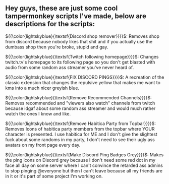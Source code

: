 ## Hey guys, these are just some cool tampermonkey scripts I've made, below are descriptions for the scripts:

${{\color{lightskyblue}{\textsf{Discord shop remover}}}}\$: Removes shop from discord because nobody likes that shit and if you actually use the dumbass shop then you're broke, stupid and gay.

${{\color{lightskyblue}{\textsf{Twitch following homepage}}}}\$: Changes twitch.tv's homepage to its following page so you don't get blasted with audio from some random ass streamer you've never heard of.

${{\color{lightskyblue}{\textsf{FIX DISCORD PINGS}}}}\$: A recreation of the classic extension that changes the repulsive yellow that makes me want to kms into a much nicer greyish blue.

${{\color{lightskyblue}{\textsf{Remove Recommended Channels}}}}\$: Removes recommended and "viewers also watch" channels from twitch because idgaf about some random ass streamer and would much rather watch the ones I know and like.

${{\color{lightskyblue}{\textsf{Remove Habitica Party from Topbar}}}}\$: Removes Icons of habitica party members from the topbar where YOUR character is presented. I use habitica for ME and I don't give the slightest fuck about some randoms in my party, I don't need to see their ugly ass avatars on my front page every day.

${{\color{lightskyblue}{\textsf{Make Discord Ping Badges Grey}}}}\$: Makes the ping icons on Discord grey because I don't need some red dot in my face all day on some server where I can't convince the retarded ass admins to stop pinging @everyone but then I can't leave because all my friends are in it or it's part of some project I'm working on.
